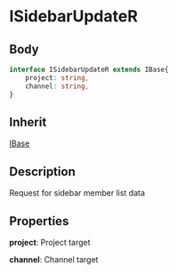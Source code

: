 # ISidebarUpdateR

## Body
```typescript
interface ISidebarUpdateR extends IBase{
    project: string,
    channel: string,
}
```

## Inherit

[IBase](./../../base/IBase.md)

## Description

Request for sidebar member list data

## Properties

**project**: Project target

**channel**: Channel target